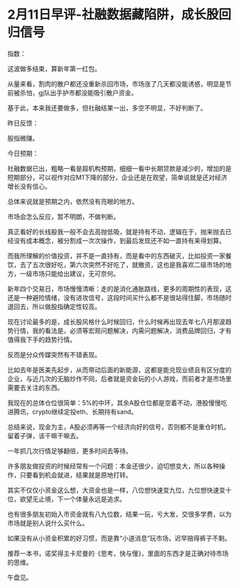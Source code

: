 # 2月11日早评-社融数据藏陷阱，成长股回归信号

指数：

这波做多结束，算新年第一红包。

从量来看，割肉的散户都还没重新杀回市场，市场涨了几天都没能诱惑，明显是节前被杀怕，gj队出手护市都没能吸引散户资金。

基于此，本来我还要做多，但社融结果一出，多空不明显，不好判断了。

昨日反馈：

股指微赚。

今日预期：

社融数据已出，粗略一看是超机构预期，细细一看中长期贷款是减少的，增加的是短期部分，可以视作对应M1下降的部分，企业还是在观望，简单说就是还对经济增长没有信心。

总体来说就是预期之内，依然没有亮眼的地方。

市场会怎么反应，暂不明朗，不做判断。

真正看好的长线股我一般不会去高抛低吸，就是持有不动，逻辑在于，抛来抛去已经没有成本概念，被分割成一次次操作，到最后发现还不如一直持有来得划算。

而我所理解的价值投资，并不是一直持有，而是看中的东西破灭，比如投资一家餐饮，去了五次很好吃，第六次突然不好吃了，就撤资，这也是我喜欢二级市场的地方，一级市场只能给出建议，无可奈何。

新年四个交易日，市场慢慢清晰：走的是消化通胀路线，更多的周期性的表现，这还是一种避险情绪，没有进攻信号，这段时间买什么都不是很站得住脚，市场随时退回去，所以做股指确定性较高。

现在讨论最多的是，成长股风格什么时候回归，什么时候再出现去年七八月那波趋势行情，我的看法是，必须等宏观问题解决，内需问题解决，消费品牌回归，才有值得我下手的趋势行情。

反而是分众传媒突然有不错表现。

比如去年是医美先起步，从而带动后面的新能源，这都是能兑现业绩且有区分度的企业，与近几次的无脑炒作不同，后者就是资金玩的小人游戏，而前者才是市场里需要去关注的东西。

我现在的总体仓位很简单：5%的中环，其余A股仓位都是空着不动，港股慢慢吃进腾讯，crypto继续定投eth、长期持有sand。

总结来说，现金为主，A股必须再等一个经济向好的信号，否则都不是重仓时机，留着子弹，该干嘛干嘛去。

一年抓几次行情足够翻倍，更多时间去等待。

许多朋友做投资的时候经常有一个问题：本金还很少，迫切想变大，所以各种操作，只要看到机会就进，结果就是原地打转。

其实不仅仅小资金这么想，大资金也是一样，八位想快速变九位，九位想快速变十位，欲望无止境，下一个体量永远是追求。

也有很多朋友初始入市资金就有八九位数，结果一玩，亏大发，交很多学费，以为市场就是别人说什么买什么。

如果没有从小资金积累的好习惯，而是靠“小道消息”玩市场，迟早赔得裤子不剩。

推荐一本书，诺奖得主卡尼曼的《思考，快与慢》，里面的东西才是正确对待市场的思维。

午盘见。